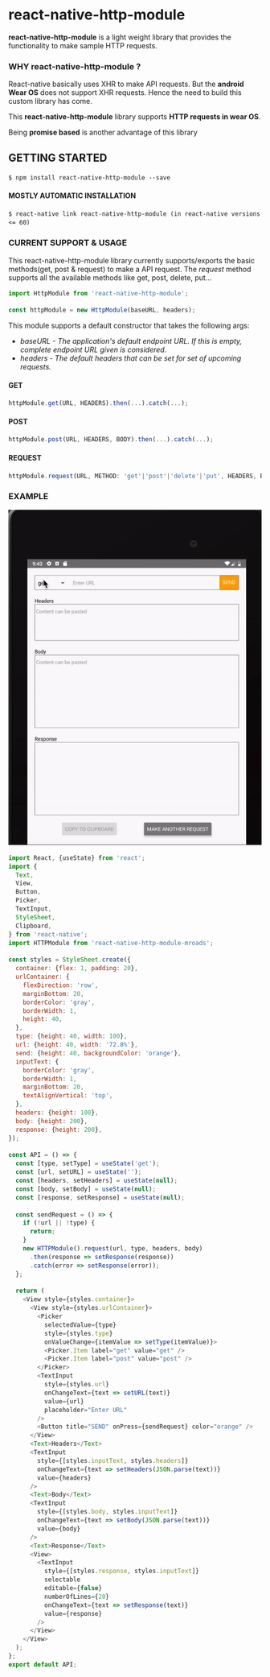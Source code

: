 # react-native-http-module
**react-native-http-module** is a light weight library that provides the functionality to make sample HTTP requests.

### WHY react-native-http-module ?
React-native basically uses XHR to make API requests. But the **android Wear OS** does not support XHR requests. Hence the need to build this custom library has come. 

This **react-native-http-module** library supports **HTTP requests in wear OS**. 

Being **promise based** is another advantage of this library

## GETTING STARTED
`$ npm install react-native-http-module --save`

#### MOSTLY AUTOMATIC INSTALLATION
`$ react-native link react-native-http-module (in react-native versions <= 60)`

### CURRENT SUPPORT & USAGE
This react-native-http-module library currently supports/exports the basic methods(get, post & request) to make a API request.
The *request* method supports all the available methods like get, post, delete, put...

```javascript
import HttpModule from 'react-native-http-module';

const httpModule = new HttpModule(baseURL, headers);
```
This module supports a default constructor that takes the following args:
* *baseURL - The application's default endpoint URL. If this is empty, complete endpoint URL given is considered.*
* *headers - The default headers that can be set for set of upcoming requests.*

#### GET
```javascript
httpModule.get(URL, HEADERS).then(...).catch(...);
```

#### POST
```javascript
httpModule.post(URL, HEADERS, BODY).then(...).catch(...);
```

#### REQUEST
```javascript
httpModule.request(URL, METHOD: 'get'|'post'|'delete'|'put', HEADERS, BODY).then(...).catch(...);
```

### EXAMPLE

![](http.gif)

```javascript
import React, {useState} from 'react';
import {
  Text,
  View,
  Button,
  Picker,
  TextInput,
  StyleSheet,
  Clipboard,
} from 'react-native';
import HTTPModule from 'react-native-http-module-mroads';

const styles = StyleSheet.create({
  container: {flex: 1, padding: 20},
  urlContainer: {
    flexDirection: 'row',
    marginBottom: 20,
    borderColor: 'gray',
    borderWidth: 1,
    height: 40,
  },
  type: {height: 40, width: 100},
  url: {height: 40, width: '72.8%'},
  send: {height: 40, backgroundColor: 'orange'},
  inputText: {
    borderColor: 'gray',
    borderWidth: 1,
    marginBottom: 20,
    textAlignVertical: 'top',
  },
  headers: {height: 100},
  body: {height: 200},
  response: {height: 200},
});

const API = () => {
  const [type, setType] = useState('get');
  const [url, setURL] = useState('');
  const [headers, setHeaders] = useState(null);
  const [body, setBody] = useState(null);
  const [response, setResponse] = useState(null);
  
  const sendRequest = () => {
    if (!url || !type) {
      return;
    }
    new HTTPModule().request(url, type, headers, body)
      .then(response => setResponse(response))
      .catch(error => setResponse(error));
  };

  return (
    <View style={styles.container}>
      <View style={styles.urlContainer}>
        <Picker
          selectedValue={type}
          style={styles.type}
          onValueChange={itemValue => setType(itemValue)}>
          <Picker.Item label="get" value="get" />
          <Picker.Item label="post" value="post" />
        </Picker>
        <TextInput
          style={styles.url}
          onChangeText={text => setURL(text)}
          value={url}
          placeholder="Enter URL"
        />
        <Button title="SEND" onPress={sendRequest} color="orange" />
      </View>
      <Text>Headers</Text>
      <TextInput
        style={[styles.inputText, styles.headers]}
        onChangeText={text => setHeaders(JSON.parse(text))}
        value={headers}
      />
      <Text>Body</Text>
      <TextInput
        style={[styles.body, styles.inputText]}
        onChangeText={text => setBody(JSON.parse(text))}
        value={body}
      />
      <Text>Response</Text>
      <View>
        <TextInput
          style={[styles.response, styles.inputText]}
          selectable
          editable={false}
          numberOfLines={20}
          onChangeText={text => setResponse(text)}
          value={response}
        />
      </View>
    </View>
  );
};
export default API;
```